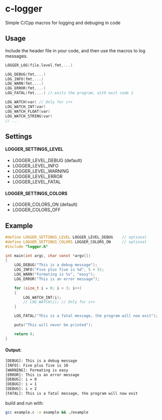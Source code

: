 # c-logger
Simple C/Cpp macros for logging and debuging in code

## Usage
Include the header file in your code, and then use the macros to log messages.

```c
LOGGER_LOG(file,level,fmt,...) 

LOG_DEBUG(fmt,...)
LOG_INFO(fmt,...)
LOG_WARN(fmt,...)
LOG_ERROR(fmt,...)
LOG_FATAL(fmt,...) // exits the program, with exit code 1

LOG_WATCH(var) // Only for c++
LOG_WATCH_INT(var)
LOG_WATCH_FLOAT(var)
LOG_WATCH_STRING(var)
// ...
```


## Settings

#### LOGGER_SETTINGS_LEVEL
- LOGGER_LEVEL_DEBUG (default)
- LOGGER_LEVEL_INFO
- LOGGER_LEVEL_WARNING
- LOGGER_LEVEL_ERROR
- LOGGER_LEVEL_FATAL

#### LOGGER_SETTINGS_COLORS
- LOGGER_COLORS_ON (default)
- LOGGER_COLORS_OFF


## Example
```c
#define LOGGER_SETTINGS_LEVEL LOGGER_LEVEL_DEBUG    // optional
#define LOGGER_SETTINGS_COLORS LOGGER_COLORS_ON     // optional
#include "logger.h"

int main(int argc, char const *argv[])
{
    LOG_DEBUG("This is a debug message");
    LOG_INFO("Five plus five is %d", 5 + 5);
    LOG_WARN("Formating is %s", "easy");
    LOG_ERROR("This is an error message");

    for (size_t i = 0; i < 3; i++)
    {
        LOG_WATCH_INT(i);
        // LOG_WATCH(i); // Only for c++
    }

    LOG_FATAL("This is a fatal message, the program will now exit");

    puts("This will never be printed");

    return 0;
}
```

#### Output:
```txt
[DEBUG]: This is a debug message
[INFO]: Five plus five is 10
[WARNING]: Formating is easy
[ERROR]: This is an error message
[DEBUG]: i = 0
[DEBUG]: i = 1
[DEBUG]: i = 2
[FATAL]: This is a fatal message, the program will now exit
```

build and run with:
```bash
gcc example.c -o example && ./example
```